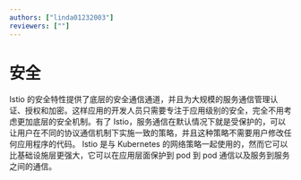 ```yaml
---
authors: ["linda01232003"]
reviewers: [""]
---
```


# 安全

Istio 的安全特性提供了底层的安全通信通道，并且为大规模的服务通信管理认证、授权和加密。这样应用的开发人员只需要专注于应用级别的安全，完全不用考虑更加底层的安全机制。有了 Istio，服务通信在默认情况下就是受保护的，可以让用户在不同的协议通信机制下实施一致的策略，并且这种策略不需要用户修改任何应用程序的代码。
Istio 是与 Kubernetes 的网络策略一起使用的，然而它可以比基础设施层更强大，它可以在应用层面保护到 pod 到 pod 通信以及服务到服务之间的通信。